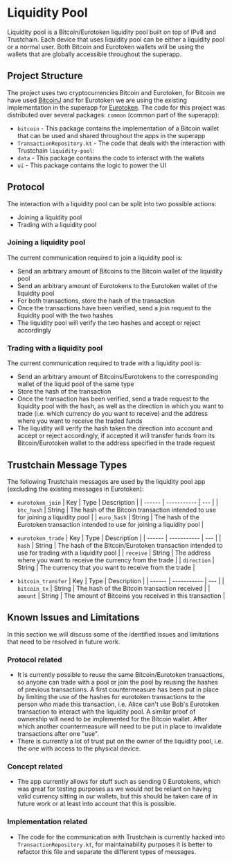 # Liquidity Pool
Liquidity pool is a Bitcoin/Eurotoken liquidity pool built on top of IPv8 and Trustchain. Each device that uses liquidity pool can be either a liquidity pool or a normal user. Both Bitcoin and Eurotoken wallets will be using the wallets that are globally accessible throughout the superapp.

## Project Structure
The project uses two cryptocurrencies Bitcoin and Eurotoken, for Bitcoin we have used [BitcoinJ](https://bitcoinj.github.io/) and for Eurotoken we are using the existing implementation in the superapp for [Eurotoken](https://github.com/Tribler/trustchain-superapp/tree/master/eurotoken).
The code for this project was distributed over several packages:
`common` (common part of the superapp):
- `bitcoin` - This package contains the implementation of a Bitcoin wallet that can be used and shared throughout the apps in the superapp
- `TransactionRepository.kt` - The code that deals with the interaction with Trustchain
`liquidity-pool`:
- `data` - This package contains the code to interact with the wallets
- `ui` - This package contains the logic to power the UI

## Protocol
The interaction with a liquidity pool can be split into two possible actions:
- Joining a liquidity pool
- Trading with a liquidity pool

### Joining a liquidity pool
The current communication required to join a liquidity pool is:
- Send an arbitrary amount of Bitcoins to the Bitcoin wallet of the liquidity pool
- Send an arbitrary amount of Eurotokens to the Eurotoken wallet of the liquidity pool
- For both transactions, store the hash of the transaction
- Once the transactions have been verified, send a join request to the liquidity pool with the two hashes
- The liquidity pool will verify the two hashes and accept or reject accordingly

### Trading with a liquidity pool
The current communication required to trade with a liquidity pool is:
- Send an arbitrary amount of Bitcoins/Eurotokens to the corresponding wallet of the liquid pool of the same type
- Store the hash of the transaction
- Once the transaction has been verified, send a trade request to the liquidity pool with the hash, as well as the direction in which you want to trade (i.e. which currency do you want to receive) and the address where you want to receive the traded funds
- The liquidity will verify the hash taken the direction into account and accept or reject accordingly, if accepted it will transfer funds from its Bitcoin/Eurotoken wallet to the address specified in the trade request

## Trustchain Message Types
The following Trustchain messages are used by the liquidity pool app (excluding the existing messages in Eurotoken):
- `eurotoken_join`
| Key | Type | Description |
| ------ | ----------- | --- |
| `btc_hash`   | String | The hash of the Bitcoin transaction intended to use for joining a liquidity pool |
| `euro_hash` | String | The hash of the Eurotoken transaction intended to use for joining a liquidity pool |

- `eurotoken_trade`
| Key | Type | Description |
| ------ | ----------- | --- |
| `hash`   | String | The hash of the Bitcoin/Eurotoken transaction intended to use for trading with a liquidity pool |
| `receive` | String | The address where you want to receive the currency from the trade |
| `direction` | String | The currency that you want to receive from the trade |

- `bitcoin_transfer`
| Key | Type | Description |
| ------ | ----------- | --- |
| `bitcoin_tx`   | String | The hash of the Bitcoin transaction received |
| `amount` | String | The amount of Bitcoins you received in this transaction |

## Known Issues and Limitations
In this section we will discuss some of the identified issues and limitations that need to be resolved in future work.

### Protocol related
- It is currently possible to reuse the same Bitcoin/Eurotoken transactions, so anyone can trade with a pool or join the pool by reusing the hashes of previous transactions. A first countermeasure has been put in place by limiting the use of the hashes for eurotoken transactions to the person who made this transaction, i.e. Alice can't use Bob's Eurotoken transaction to interact with the liquidity pool. A similar proof of ownership will need to be implemented for the Bitcoin wallet. After which another countermeasure will need to be put in place to invalidate transactions after one "use".
- There is currently a lot of trust put on the owner of the liquidity pool, i.e. the one with access to the physical device.

### Concept related
- The app currently allows for stuff such as sending 0 Eurotokens, which was great for testing purposes as we would not be reliant on having valid currency sitting in our wallets, but this should be taken care of in future work or at least into account that this is possible.

### Implementation related
- The code for the communication with Trustchain is currently hacked into `TransactionRepository.kt`, for maintainability purposes it is better to refactor this file and separate the different types of messages.
